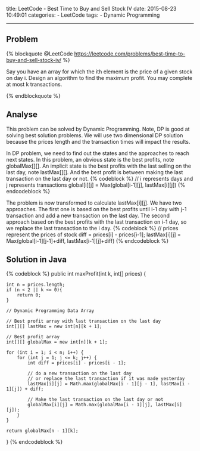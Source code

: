 title: LeetCode - Best Time to Buy and Sell Stock IV
date: 2015-08-23 10:49:01
categories: 
    - LeetCode
tags: 
    - Dynamic Programming

---


Problem
-------

{% blockquote @LeetCode https://leetcode.com/problems/best-time-to-buy-and-sell-stock-iv/ %}

Say you have an array for which the ith element is the price of a given stock on day i.
Design an algorithm to find the maximum profit. You may complete at most k transactions.

{% endblockquote %}

Analyse
-------

This problem can be solved by Dynamic Programming. Note, DP is good at solving best solution problems. We will use two
dimensional DP solution because the prices length and the transaction times will impact the results.

In DP problem, we need to find out the states and the approaches to reach next states. In this problem, an obvious state
is the best profits, note globalMax[][]. An implicit state is the best profits with the last selling on the last day, 
note lastMax[][]. And the best profit is between making the last transaction on the last day or not.
{% codeblock %}
// i represents days and j represents transactions
global[i][j] = Max(global[i-1][j], lastMax[i][j])
{% endcodeblock %}

The problem is now transformed to calculate lastMax[i][j]. We have two approaches. The first one is based on the best 
profits until i-1 day with j-1 transaction and add a new transaction on the last day. The second approach based on the 
best profits with the last transaction on i-1 day, so we replace the last transaction to the i day.
{% codeblock %}
// prices represent the prices of stock
diff = prices[i] - prices[i-1];
lastMax[i][j] = Max(global[i-1][j-1]+diff, lastMax[i-1][j]+diff)
{% endcodeblock %}

Solution in Java
----------------

{% codeblock %}
public int maxProfit(int k, int[] prices) {

    int n = prices.length;
    if (n < 2 || k <= 0){
        return 0;
    }

    // Dynamic Programming Data Array

    // Best profit array with last transaction on the last day
    int[][] lastMax = new int[n][k + 1];

    // Best profit array
    int[][] globalMax = new int[n][k + 1];

    for (int i = 1; i < n; i++) {
        for (int j = 1; j <= k; j++) {
            int diff = prices[i] - prices[i - 1];

            // do a new transaction on the last day
            // or replace the last transaction if it was made yesterday
            lastMax[i][j] = Math.max(globalMax[i - 1][j - 1], lastMax[i - 1][j]) + diff;

            // Make the last transaction on the last day or not
            globalMax[i][j] = Math.max(globalMax[i - 1][j], lastMax[i][j]);
        }
    }

    return globalMax[n - 1][k];
}
{% endcodeblock %}




